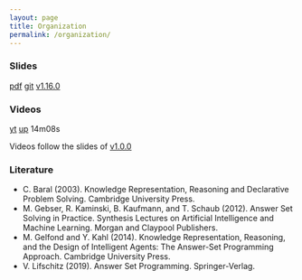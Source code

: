```yaml
---
layout: page
title: Organization
permalink: /organization/
---
```


### Slides

  [pdf](https://github.com/potassco-asp-course/course/releases/download/v1.16.0/organization23.pdf)
  [git](https://github.com/potassco-asp-course/organization)
  [v1.16.0](https://github.com/potassco-asp-course/course/releases/tag/v1.16.0)

### Videos

  [yt](https://youtu.be/fUClBdNpyuA)
  [up](https://mediaup.uni-potsdam.de/Play/22965)
  14m08s

  Videos follow the slides of [v1.0.0](https://github.com/potassco-asp-course/course/releases/download/v1.0.0/organization.pdf)

### Literature

  * C. Baral (2003).
    Knowledge Representation, Reasoning and Declarative Problem Solving.
	Cambridge University Press.
  * M. Gebser, R. Kaminski, B. Kaufmann, and T. Schaub (2012).
	Answer Set Solving in Practice.
	Synthesis Lectures on Artificial Intelligence and Machine Learning. Morgan and Claypool Publishers.
  * M. Gelfond and Y. Kahl (2014).
	Knowledge Representation, Reasoning, and the Design of Intelligent Agents: The Answer-Set Programming Approach.
	Cambridge University Press.
  * V. Lifschitz (2019).
	Answer Set Programming.
	Springer-Verlag.
